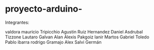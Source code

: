 # proyecto-arduino-

Integrantes:

valdora mauricio
Tripicchio Agustin
Ruiz Hernandez Daniel Asdrubal
Tizzone Lautaro
Galvan Alan Alexis
Pakgoiz Ianir
Martos Gabriel
Toledo Pablo
ibarra rodrigo
Gramajo Alex
Salvi Germán
